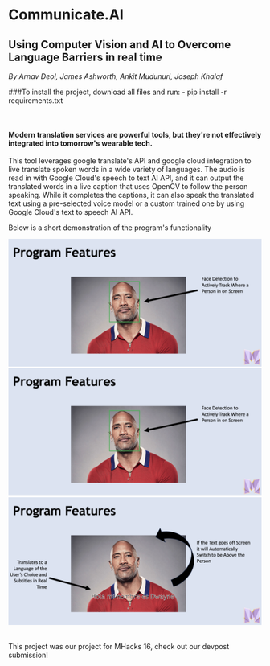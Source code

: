 # Communicate.AI
## Using Computer Vision and AI to Overcome Language Barriers in real time

_By Arnav Deol, James Ashworth, Ankit Mudunuri, Joseph Khalaf_

###To install the project, download all files and run:
    - pip install -r requirements.txt

</br>


#### Modern translation services are powerful tools, but they're not effectively integrated into tomorrow's wearable tech.

This tool leverages google translate's API and google cloud integration to live translate spoken words in a wide variety of languages. The audio is read in with Google Cloud's speech to text AI API, and it can output the translated words in a live caption that uses OpenCV to follow the person speaking. While it completes the captions, it can also speak the translated text using a pre-selected voice model or a custom trained one by using Google Cloud's text to speech AI API.


Below is a short demonstration of the program's functionality

![Slide 1](src/rock2.png) ![Slide 2](src/rock3.png) ![Slide 3](src/rock4.png) 

</br>
This project was our project for MHacks 16, check out our devpost submission!
